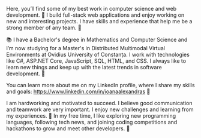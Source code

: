Here, you’ll find some of my best work in computer science and web development. 💪 I build full-stack web applications and enjoy working on new and interesting projects. I have skills and experience that help me be a strong member of any team. 🤝

📚 I have a Bachelor's degree in Mathematics and Computer Science and I’m now studying for a Master's in Distributed Multimodal Virtual Environments at Ovidius University of Constanța. I work with technologies like C#, ASP.NET Core, JavaScript, SQL, HTML, and CSS. I always like to learn new things and keep up with the latest trends in software development. 🚀

You can learn more about me on my LinkedIn profile, where I share my skills and goals: https://www.linkedin.com/in/ioanaalexandras 💼

I am hardworking and motivated to succeed. I believe good communication and teamwork are very important. I enjoy new challenges and learning from my experiences. 💪 In my free time, I like exploring new programming languages, following tech news, and joining coding competitions and hackathons to grow and meet other developers. 🤝

